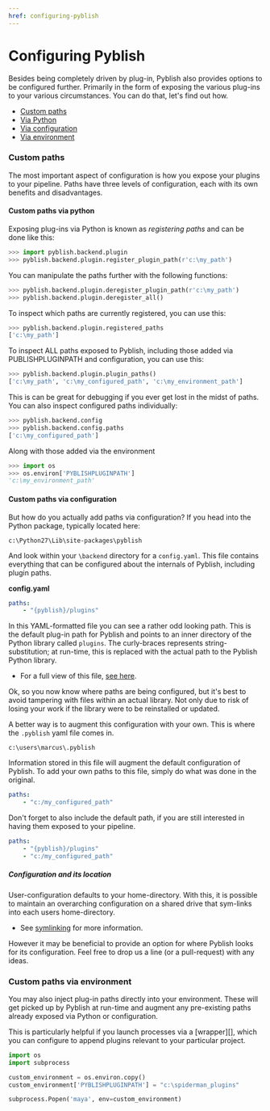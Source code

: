 ```yaml
---
href: configuring-pyblish
---
```


# Configuring Pyblish

Besides being completely driven by plug-in, Pyblish also provides options to be configured further. Primarily in the form of exposing the various plug-ins to your various circumstances. You can do that, let's find out how.

- [Custom paths](#custom-paths)
 - [Via Python](#custom-paths-via-python)
 - [Via configuration](#custom-paths-via-configuration)
 - [Via environment](#custom-paths-via-environment)

### Custom paths

The most important aspect of configuration is how you expose your plugins to your pipeline. Paths have three levels of configuration, each with its own benefits and disadvantages.

#### Custom paths via python

Exposing plug-ins via Python is known as *registering paths* and can be done like this:

```python
>>> import pyblish.backend.plugin
>>> pyblish.backend.plugin.register_plugin_path(r'c:\my_path')
```

You can manipulate the paths further with the following functions:

```python
>>> pyblish.backend.plugin.deregister_plugin_path(r'c:\my_path')
>>> pyblish.backend.plugin.deregister_all()
```

To inspect which paths are currently registered, you can use this:

```python
>>> pyblish.backend.plugin.registered_paths
['c:\my_path']
```

To inspect ALL paths exposed to Pyblish, including those added via PUBLISHPLUGINPATH and configuration, you can use this:

```python
>>> pyblish.backend.plugin.plugin_paths()
['c:\my_path', 'c:\my_configured_path', 'c:\my_environment_path']
```

This is can be great for debugging if you ever get lost in the midst of paths. You can also inspect configured paths individually:

```python
>>> pyblish.backend.config
>>> pyblish.backend.config.paths
['c:\my_configured_path']
```

Along with those added via the environment

```python
>>> import os
>>> os.environ['PYBLISHPLUGINPATH']
'c:\my_environment_path'
```

#### Custom paths via configuration

But how do you actually add paths via configuration? If you head into the Python package, typically located here:

```
c:\Python27\Lib\site-packages\pyblish
```

And look within your `\backend` directory for a `config.yaml`. This file contains everything that can be configured about the internals of Pyblish, including plugin paths.

**config.yaml**

```yaml
paths: 
    - "{pyblish}/plugins"
```

In this YAML-formatted file you can see a rather odd looking path. This is the default plug-in path for Pyblish and points to an inner directory of the Python library called `plugins`. The curly-braces represents string-substitution; at run-time, this is replaced with the actual path to the Pyblish Python library.

- For a full view of this file, [see here][config].

Ok, so you now know where paths are being configured, but it's best to avoid tampering with files within an actual library. Not only due to risk of losing your work if the library were to be reinstalled or updated.

A better way is to augment this configuration with your own. This is where the `.pyblish` yaml file comes in.

```
c:\users\marcus\.pyblish
```

Information stored in this file will augment the default configuration of Pyblish. To add your own paths to this file, simply do what was done in the original.

```yaml
paths:
    - "c:/my_configured_path"
```

Don't forget to also include the default path, if you are still interested in having them exposed to your pipeline.

```yaml
paths:
    - "{pyblish}/plugins"
    - "c:/my_configured_path"
```

##### Configuration and its location

User-configuration defaults to your home-directory. With this, it is possible to maintain an overarching configuration on a shared drive that sym-links into each users home-directory.

- See [symlinking][] for more information.

However it may be beneficial to provide an option for where Pyblish looks for its configuration. Feel free to drop us a line (or a pull-request) with any ideas.

[symlinking]: http://www.howtogeek.com/howto/16226/complete-guide-to-symbolic-links-symlinks-on-windows-or-linux/
[config]: https://github.com/abstractfactory/pyblish/blob/master/pyblish/backend/config.yaml

### Custom paths via environment

You may also inject plug-in paths directly into your environment. These will get picked up by Pyblish at run-time and augment any pre-existing paths already exposed via Python or configuration.

This is particularly helpful if you launch processes via a [wrapper][], which you can configure to append plugins relevant to your particular project.

```python
import os
import subprocess

custom_environment = os.environ.copy()
custom_environment['PYBLISHPLUGINPATH'] = "c:\spiderman_plugins"

subprocess.Popen('maya', env=custom_environment)
```
